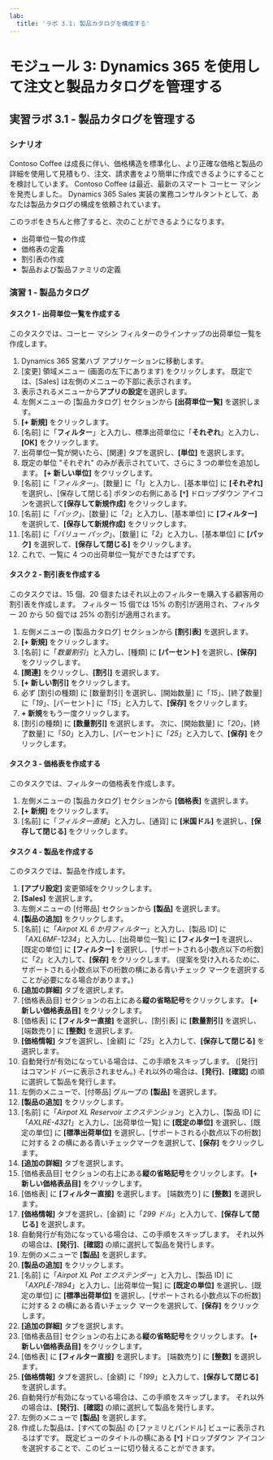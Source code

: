 ```yaml
---
lab:
  title: 'ラボ 3.1: 製品カタログを構成する'
---
```


# モジュール 3: Dynamics 365 を使用して注文と製品カタログを管理する

## 実習ラボ 3.1 - 製品カタログを管理する

### シナリオ
Contoso Coffee は成長に伴い、価格構造を標準化し、より正確な価格と製品の詳細を使用して見積もり、注文、請求書をより簡単に作成できるようにすることを検討しています。 Contoso Coffee は最近、最新のスマート コーヒー マシンを発売しました。 Dynamics 365 Sales 実装の業務コンサルタントとして、あなたは製品カタログの構成を依頼されています。

このラボをきちんと修了すると、次のことができるようになります。
- 出荷単位一覧の作成
- 価格表の定義
- 割引表の作成
- 製品および製品ファミリの定義

### 演習 1 - 製品カタログ

#### タスク 1 - 出荷単位一覧を作成する
このタスクでは、コーヒー マシン フィルターのラインナップの出荷単位一覧を作成します。
1. Dynamics 365 営業ハブ アプリケーションに移動します。
2. [変更] 領域メニュー (画面の左下にあります) をクリックします。 既定では、[Sales] は左側のメニューの下部に表示されます。
3. 表示されるメニューから**アプリの設定**を選択します。
4. 左側メニューの [製品カタログ] セクションから **[出荷単位一覧]** を選択します。
5. **[+ 新規]** をクリックします。
6. [名前] に「**フィルター**」と入力し、標準出荷単位に「**それぞれ**」と入力し、**[OK]** をクリックします。
7. 出荷単位一覧が開いたら、[関連] タブを選択し、**[単位]** を選択します。
8. 既定の単位 "それぞれ" のみが表示されていて、さらに 3 つの単位を追加します。 **[+ 新しい単位]** をクリックします。
9. [名前] に「<bpt ctype="x-unknown" id="1" rid="1"><bpt xmlns="urn:oasis:names:tc:xliff:document:1.2" id="p1">*</bpt></bpt>フィルター<ept id="2" rid="1"><ept xmlns="urn:oasis:names:tc:xliff:document:1.2" id="p1">*</ept></ept>」、[数量] に「<bpt ctype="x-unknown" id="3" rid="2"><bpt xmlns="urn:oasis:names:tc:xliff:document:1.2" id="p2">*</bpt></bpt>1<ept id="4" rid="2"><ept xmlns="urn:oasis:names:tc:xliff:document:1.2" id="p2">*</ept></ept>」と入力し、[基本単位] に <bpt ctype="x-unknown" id="5" rid="3"><bpt xmlns="urn:oasis:names:tc:xliff:document:1.2" id="p3">**</bpt></bpt>[それぞれ]<ept id="6" rid="3"><ept xmlns="urn:oasis:names:tc:xliff:document:1.2" id="p3">**</ept></ept> を選択し、[保存して閉じる] ボタンの右側にある <bpt ctype="x-unknown" id="9" rid="5"><bpt xmlns="urn:oasis:names:tc:xliff:document:1.2" id="p5">**</bpt></bpt>[˅]<ept id="10" rid="5"><ept xmlns="urn:oasis:names:tc:xliff:document:1.2" id="p5">**</ept></ept> ドロップダウン アイコンを選択して<bpt ctype="x-unknown" id="7" rid="4"><bpt xmlns="urn:oasis:names:tc:xliff:document:1.2" id="p4">**</bpt></bpt>[保存して新規作成]<ept id="8" rid="4"><ept xmlns="urn:oasis:names:tc:xliff:document:1.2" id="p4">**</ept></ept> をクリックします。
10. [名前] に「*パック*」、[数量] に「*2*」と入力し、[基本単位] に **[フィルター]** を選択して、**[保存して新規作成]** をクリックします。
11. [名前] に「*バリュー パック*」、[数量] に「*2*」と入力し、[基本単位] に **[パック]** を選択して、**[保存して閉じる]** をクリックします。
12. これで、一覧に 4 つの出荷単位一覧ができたはずです。

#### タスク 2 - 割引表を作成する
このタスクでは、15 個、20 個またはそれ以上のフィルターを購入する顧客用の割引表を作成します。 フィルター 15 個では 15% の割引が適用され、フィルター 20 から 50 個では 25% の割引が適用されます。
1. 左側メニューの [製品カタログ] セクションから **[割引表]** を選択します。
2. **[+ 新規]** をクリックします。
3. [名前] に「*数量割引*」と入力し、[種類] に **[パーセント]** を選択し、**[保存]** をクリックします。
4. **[関連]** をクリックし、**[割引]** を選択します。
5. **[+ 新しい割引]** をクリックします。
6. 必ず [割引の種類] に [数量割引] を選択し、[開始数量] に「*15*」、[終了数量] に「*19*」、[パーセント] に「*15*」と入力して、**[保存]** をクリックします。
7. **+ 新規**をもう一度クリックします。
8. [割引の種類] に **[数量割引]** を選択します。 次に、[開始数量] に「*20*」、[終了数量] に「*50*」と入力し、[パーセント] に「*25*」と入力して、**[保存]** をクリックします。

#### タスク 3 - 価格表を作成する
このタスクでは、フィルターの価格表を作成します。
1. 左側メニューの [製品カタログ] セクションから **[価格表]** を選択します。
2. **[+ 新規]** をクリックします。
3. [名前] に「*フィルター直接*」と入力し、[通貨] に **[米国ドル]** を選択し、**[保存して閉じる]** をクリックします。

#### タスク 4 - 製品を作成する
このタスクでは、製品を作成します。
1. **[アプリ設定]** 変更領域をクリックします。
2. **[Sales]** を選択します。
3. 左側メニューの [付帯品] セクションから **[製品]** を選択します。
4. **[製品の追加]** をクリックします。
5. [名前] に「*Airpot XL 6 か月フィルター*」と入力し、[製品 ID] に「*AXL6MF-1234*」と入力し、[出荷単位一覧] に **[フィルター]** を選択し、[既定の単位] に **[フィルター]** を選択し、[サポートされる小数点以下の桁数] に「*2*」と入力して、**[保存]** をクリックします。 (提案を受け入れるために、サポートされる小数点以下の桁数の横にある青いチェック マークを選択することが必要になる場合があります。)
6. **[追加の詳細]** タブを選択します。
7. [価格表品目] セクションの右上にある**縦の省略記号**をクリックします。 **[+ 新しい価格表品目]** をクリックします。
8. [価格表] に **[フィルター直接]** を選択し、[割引表] に **[数量割引]** を選択し、[端数売り] に **[整数]** を選択します。
9. **[価格情報]** タブを選択し、[金額] に「*25*」と入力して、**[保存して閉じる]** を選択します。
10. 自動発行が有効になっている場合は、この手順をスキップします。 ([発行] はコマンド バーに表示されません。) それ以外の場合は、**[発行]**、**[確認]** の順に選択して製品を発行します。
11. 左側のメニューで、[付帯品] グループの **[製品]** を選択します。
12. **[製品の追加]** をクリックします。
13. [名前] に「*Airpot XL Reservoir エクステンション*」と入力し、[製品 ID] に「*AXLRE-4321*」と入力し、[出荷単位一覧] に **[既定の単位]** を選択し、[既定の単位] に **[標準出荷単位]** を選択し、[サポートされる小数点以下の桁数] に対する 2 の横にある青いチェックマークを選択して、**[保存]** をクリックします。
14. **[追加の詳細]** タブを選択します。
15. [価格表品目] セクションの右上にある**縦の省略記号**をクリックします。 **[+ 新しい価格表品目]** をクリックします。
16. [価格表] に **[フィルター直接]** を選択します。 [端数売り] に **[整数]** を選択します。
17. **[価格情報]** タブを選択し、[金額] に「*299 ドル*」と入力して、**[保存して閉じる]** を選択します。
18. 自動発行が有効になっている場合は、この手順をスキップします。 それ以外の場合は、**[発行]**、**[確認]** の順に選択して製品を発行します。
19. 左側のメニューで **[製品]** を選択します。
20. **[製品の追加]** をクリックします。
21. [名前] に「*Airpot XL Pot エクステンダー*」と入力し、[製品 ID] に「*AXPLE-7894*」と入力し、[出荷単位一覧] に **[既定の単位]** を選択し、[既定の単位] に **[標準出荷単位]** を選択し、[サポートされる小数点以下の桁数] に対する 2 の横にある青いチェック マークを選択して、**[保存]** をクリックします。
22. **[追加の詳細]** タブを選択します。
23. [価格表品目] セクションの右上にある**縦の省略記号**をクリックします。 **[+ 新しい価格表品目]** をクリックします。
24. [価格表] に **[フィルター直接]** を選択します。 [端数売り] に **[整数]** を選択します。
25. **[価格情報]** タブを選択し、[金額] に「*199*」と入力して、**[保存して閉じる]** を選択します。
26. 自動発行が有効になっている場合は、この手順をスキップします。 それ以外の場合は、**[発行]**、**[確認]** の順に選択して製品を発行します。
27. 左側のメニューで **[製品]** を選択します。
28. 作成した製品は、[すべての製品] の [ファミリとバンドル] ビューに表示されるはずです。 既定ビューのタイトルの横にある <bpt ctype="x-unknown" id="1" rid="1"><bpt xmlns="urn:oasis:names:tc:xliff:document:1.2" id="p1">**</bpt></bpt>[˅]<ept id="2" rid="1"><ept xmlns="urn:oasis:names:tc:xliff:document:1.2" id="p1">**</ept></ept> ドロップダウン アイコンを選択することで、このビューに切り替えることができます。 
